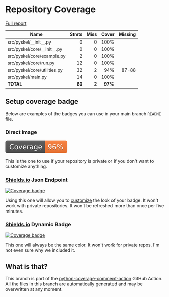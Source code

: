 # Repository Coverage

[Full report](https://htmlpreview.github.io/?https://github.com/davidrudlstorfer/pyskel/blob/python-coverage-comment-action-data/htmlcov/index.html)

| Name                            |    Stmts |     Miss |   Cover |   Missing |
|-------------------------------- | -------: | -------: | ------: | --------: |
| src/pyskel/\_\_init\_\_.py      |        0 |        0 |    100% |           |
| src/pyskel/core/\_\_init\_\_.py |        0 |        0 |    100% |           |
| src/pyskel/core/example.py      |        2 |        0 |    100% |           |
| src/pyskel/core/run.py          |       12 |        0 |    100% |           |
| src/pyskel/core/utilities.py    |       32 |        2 |     94% |     87-88 |
| src/pyskel/main.py              |       14 |        0 |    100% |           |
|                       **TOTAL** |   **60** |    **2** | **97%** |           |


## Setup coverage badge

Below are examples of the badges you can use in your main branch `README` file.

### Direct image

[![Coverage badge](https://raw.githubusercontent.com/davidrudlstorfer/pyskel/python-coverage-comment-action-data/badge.svg)](https://htmlpreview.github.io/?https://github.com/davidrudlstorfer/pyskel/blob/python-coverage-comment-action-data/htmlcov/index.html)

This is the one to use if your repository is private or if you don't want to customize anything.

### [Shields.io](https://shields.io) Json Endpoint

[![Coverage badge](https://img.shields.io/endpoint?url=https://raw.githubusercontent.com/davidrudlstorfer/pyskel/python-coverage-comment-action-data/endpoint.json)](https://htmlpreview.github.io/?https://github.com/davidrudlstorfer/pyskel/blob/python-coverage-comment-action-data/htmlcov/index.html)

Using this one will allow you to [customize](https://shields.io/endpoint) the look of your badge.
It won't work with private repositories. It won't be refreshed more than once per five minutes.

### [Shields.io](https://shields.io) Dynamic Badge

[![Coverage badge](https://img.shields.io/badge/dynamic/json?color=brightgreen&label=coverage&query=%24.message&url=https%3A%2F%2Fraw.githubusercontent.com%2Fdavidrudlstorfer%2Fpyskel%2Fpython-coverage-comment-action-data%2Fendpoint.json)](https://htmlpreview.github.io/?https://github.com/davidrudlstorfer/pyskel/blob/python-coverage-comment-action-data/htmlcov/index.html)

This one will always be the same color. It won't work for private repos. I'm not even sure why we included it.

## What is that?

This branch is part of the
[python-coverage-comment-action](https://github.com/marketplace/actions/python-coverage-comment)
GitHub Action. All the files in this branch are automatically generated and may be
overwritten at any moment.